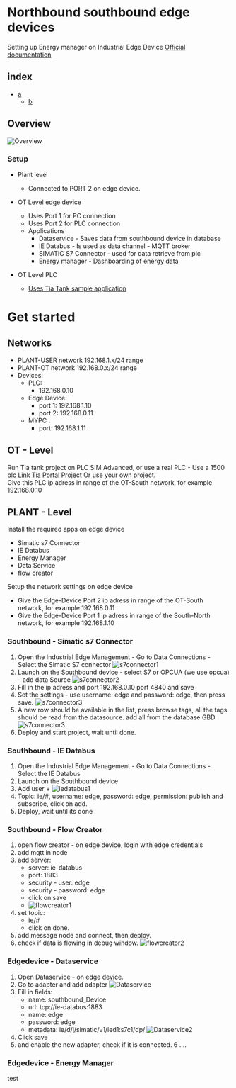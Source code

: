 # Northbound southbound edge devices
Setting up Energy manager on Industrial Edge Device
[Official documentation](https://github.com/industrial-edge/energy-manager-getting-startede)

## index

* [a](#a)
    * [b](#b)

## Overview
![Overview](files/architecture.JPG)


### Setup

- Plant level
  - Connected to PORT 2 on edge device.

- OT Level edge device
  - Uses Port 1 for PC connection
  - Uses Port 2 for PLC connection
  - Applications
    - Dataservice - Saves data from southbound device in database    
    - IE Databus - Is used as data channel - MQTT broker      
    - SIMATIC S7 Connector - used for data retrieve from plc
    - Energy manager - Dashboarding of energy data  
      
- OT Level PLC
  - [Uses Tia Tank sample application](https://github.com/industrial-edge/miscellaneous#tank-application)

# Get started

## Networks
  - PLANT-USER network 192.168.1.x/24 range
  - PLANT-OT network 192.168.0.x/24 range  
  - Devices:
    - PLC: 
      - 192.168.0.10
    - Edge Device: 
      - port 1: 192.168.1.10
      - port 2: 192.168.0.11
    - MYPC :
      - port: 192.168.1.11     

## OT - Level
  Run Tia tank project on PLC SIM Advanced, or use a real PLC - Use a 1500 plc [Link Tia Portal Project](https://github.com/industrial-edge/miscellaneous#tank-application)  Or use your own project.  
  Give this PLC ip adress in range of the OT-South network, for example 192.168.0.10

## PLANT - Level
Install the required apps on edge device
- Simatic s7 Connector 
- IE Databus 
- Energy Manager
- Data Service
- flow creator
 
Setup the network settings  on edge device
  - Give the Edge-Device Port 2 ip adress in range of the OT-South network, for example 192.168.0.11
  - Give the Edge-Device Port 1 ip adress in range of the South-North network, for example 192.168.1.10

### Southbound - Simatic s7 Connector
1. Open the Industrial Edge Management - Go to Data Connections - Select the Simatic S7 connector
![s7connector1](files/edgedevice-s7-connector-1.JPG)
2. Launch on the Southbound device - select S7 or OPCUA (we use opcua) - add data Source 
![s7connector2](files/edgedevice-s7-connector-2-add-opcua.JPG)
3. Fill in the ip adress and port 192.168.0.10 port 4840 and save
4. Set the settings - use username: edge and password: edge, then press save.
![s7connector3](files/edgedevice-s7-connector-3-settings.JPG)
5. A new row should be available in the list, press browse tags, all the tags should be read from the datasource. add all from the database GBD.
![s7connector3](files/edgedevice-s7-connector-4-browse.JPG)
6. Deploy and start project, wait until done.

### Southbound - IE Databus
1. Open the Industrial Edge Management - Go to Data Connections - Select the IE Databus
2. Launch on the Southbound device 
3. Add user + 
![iedatabus1](files/edgedevice-ie-databus-1.JPG)
4. Topic: ie/#, username: edge, password: edge, permission: publish and subscribe, click on add.
5. Deploy, wait until its done

### Southbound - Flow Creator
1. open flow creator - on edge device, login with edge credentials 
2. add mqtt in node
3. add server: 
    - server: ie-databus
    - port: 1883
    - security - user: edge
    - security - password: edge
    - click on save
    - ![flowcreator1](files/edgedevice-flow-creator-1.JPG)
4. set topic:
    - ie/#
    - click on done.
5. add message node and connect, then deploy.
6. check if data is flowing in debug window.
![flowcreator2](files/edgedevice-flow-creator-2.JPG)


### Edgedevice - Dataservice 
1. Open Dataservice - on edge device.
2. Go to adapter and add adapter
![Dataservice](files/edgedevice-dataservice-1.JPG)
3. Fill in fields:
   - name: southbound_Device
   - url: tcp://ie-databus:1883
   - name: edge
   - password: edge
   - metadata: ie/d/j/simatic/v1/ied1:s7c1/dp/
   ![Dataservice2](files/edgedevice-dataservice-2.JPG)
4. Click save
5. and enable the new adapter, check if it is connected.
6 ....


### Edgedevice - Energy Manager

test

